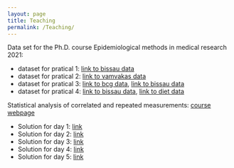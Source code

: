 ```yaml
---
layout: page
title: Teaching
permalink: /Teaching/
---
```


Data set for the Ph.D. course Epidemiological methods in medical research 2021:
- dataset for pratical 1: [link to bissau data](https://bozenne.github.io/doc/Teaching/bissau.txt)
- dataset for pratical 2: [link to vamvakas data](https://bozenne.github.io/doc/Teaching/vamvakas.txt)
- dataset for pratical 3: [link to bcg data](https://bozenne.github.io/doc/Teaching/bcg.txt), [link to bissau data](https://bozenne.github.io/doc/Teaching/bissau.txt)
- dataset for pratical 4: [link to bissau data](https://bozenne.github.io/doc/Teaching/bissau.txt), [link to diet data](https://bozenne.github.io/doc/Teaching/diet.txt)

Statistical analysis of correlated and repeated measurements: [course webpage](http://publicifsv.sund.ku.dk/~jufo/RepeatedMeasures2019.html)
- Solution for day 1: [link](https://bozenne.github.io/doc/Teaching/RM2019-solution-1.R)
- Solution for day 2: [link](https://bozenne.github.io/doc/Teaching/RM2019-solution-2.R)
- Solution for day 3: [link](https://bozenne.github.io/doc/Teaching/RM2019-solution-3.R)
- Solution for day 4: [link](https://bozenne.github.io/doc/Teaching/RM2019-solution-4.R)
- Solution for day 5: [link](https://bozenne.github.io/doc/Teaching/RM2019-solution-5.R)
